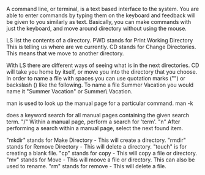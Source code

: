 A command line, or terminal, is a text based interface to the system. You are able to enter commands by typing them on the keyboard and feedback will be given to you similarly as text.
Basically, you can make commands with just the keyboard, and move around directory without using the mouse.

LS list the contents of a directory. PWD stands for Print Working Directory This is telling us where are we currently. CD stands for Change Directories. This means that we move to another directory.

With LS there are different ways of seeing what is in the next directories. CD will take you home by itself, or move you into the directory that you choose.
In order to name a file with spaces you can use quotation marks ("") or backslash (\) like the following. To name a file Summer Vacation you would name it "Summer Vacation" or Summer\ Vacation.

man <command> is used to look up the manual page for a particular command. man -k <search term> does a keyword search for all manual pages containing the given search term. "/<term>" Within a manual page, perform a search for 'term'. "n" After performing a search within a manual page, select the next found item.
  
"mkdir" stands for Make Directory - This will create a directory. "rmdir" stands for Remove Directory - This will delete a directory. "touch" is for creating a blank file. "cp" stands for copy - This will copy a file or directory. "mv" stands for Move - This will moove a file or directory. This can also be used to rename. "rm" stands for remove - This will delete a file.
